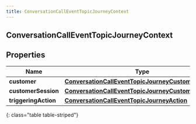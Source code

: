 ```yaml
---
title: ConversationCallEventTopicJourneyContext
---
```


## ConversationCallEventTopicJourneyContext

## Properties

| Name                 | Type                                                                                                                             | Description | Notes      |
| -------------------- | -------------------------------------------------------------------------------------------------------------------------------- | ----------- | ---------- |
| **customer**         | <!----><!---->[**ConversationCallEventTopicJourneyCustomer**](ConversationCallEventTopicJourneyCustomer.md)<!---->               |             | [optional] |
| **customerSession**  | <!----><!---->[**ConversationCallEventTopicJourneyCustomerSession**](ConversationCallEventTopicJourneyCustomerSession.md)<!----> |             | [optional] |
| **triggeringAction** | <!----><!---->[**ConversationCallEventTopicJourneyAction**](ConversationCallEventTopicJourneyAction.md)<!---->                   |             | [optional] |

{: class="table table-striped"}
